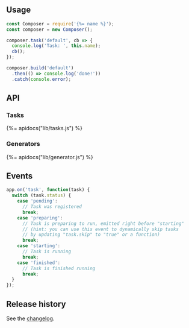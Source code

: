 ## Usage

```js
const Composer = require('{%= name %}');
const composer = new Composer();

composer.task('default', cb => {
  console.log('Task: ', this.name);
  cb();
});

composer.build('default')
  .then(() => console.log('done!'))
  .catch(console.error);
```

## API

### Tasks
{%= apidocs("lib/tasks.js") %}

### Generators
{%= apidocs("lib/generator.js") %}


## Events

```js
app.on('task', function(task) {
  switch (task.status) {
    case 'pending':
      // Task was registered
      break;
    case 'preparing':
      // Task is preparing to run, emitted right before "starting"
      // (hint: you can use this event to dynamically skip tasks
      // by updating "task.skip" to "true" or a function)
      break;
    case 'starting':
      // Task is running
      break;
    case 'finished':
      // Task is finished running
      break;
  }
});
```

## Release history

See the [changelog](./CHANGELOG.md).
